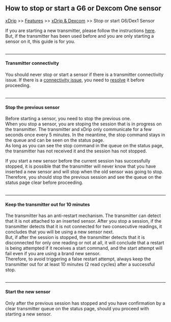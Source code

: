 ## How to stop or start a G6 or Dexcom One sensor
[xDrip](../../README.md) >> [Features](../Features_page.md) >> [xDrip & Dexcom](../Dexcom_page.md) >> Stop or start G6/Dex1 Sensor  
  
If you are starting a new transmitter, please follow the instructions [here](../Starting-G6.md).  
But, if the transmitter has been used before and you are only starting a sensor on it, this guide is for you.  
<br/>  

---  

#### **Transmitter connectivity**  
You should never stop or start a sensor if there is a transmitter connectivity issue.  If there is a [connectivity issue](../Proper-connectivity.md), you need to [resolve](../Connectivity-troubleshoot.md) it before proceeding.  
<br/>  
  
---  
  
#### **Stop the previous sensor**    
Before starting a sensor, you need to stop the previous one.  
When you stop a sensor, you are stoping the session that is in progress on the transmitter.  The transmitter and xDrip only communicate for a few seconds once every 5 minutes.  In the meantime, the stop command stays in the queue and can be seen on the status page.  
As long as you can see the stop command in the queue on the status page, the transmitter has not received it and the session has not stopped.  

If you start a new sensor before the current session has successfully stopped, it is possible that the transmitter will never know that you have inserted a new sensor and will stop when the old sensor was going to stop.  Therefore, you should stop the previous session and see the queue on the status page clear before proceeding.  
<br/>  

---  

#### **Keep the transmitter out for 10 minutes**  
The transmitter has an anti-restart mechanism.  The transmitter can detect that it is not attached to an inserted sensor.  After you stop a session, if the transmitter detects that it is not connected for two consecutive readings, it concludes that you will be using a new sensor next.   
But, if after the session is stopped, the transmitter detects that it is disconnected for only one reading or not at all, it will conclude that a restart is being attempted if it receives a start command, and the start attempt will fail even if you are using a brand new sensor.  
Therefore, to avoid triggering a false restart attempt, always keep the transmitter out for at least 10 minutes (2 read cycles) after a successful stop.  
<br/>  

---  

#### **Start the new sensor**  
Only after the previous session has stopped and you have confirmation by a clear transmitter queue on the status page, should you proceed with starting a new sensor.  
